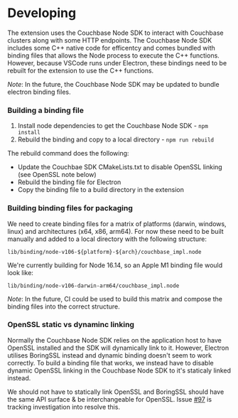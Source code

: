 # Developing

The extension uses the Couchbase Node SDK to interact with Couchbase clusters along with some HTTP endpoints. The Couchbase Node SDK includes some C++ native code for efficentcy and comes bundled with binding files that allows the Node process to execute the C++ functions. However, because VSCode runs under Electron, these bindings need to be rebuilt for the extension to use the C++ functions.

*Note*: In the future, the Couchbase Node SDK may be updated to bundle electron binding files.

### Building a binding file

1. Install node dependencies to get the Couchbase Node SDK - `npm install`
2. Rebuild the binding and copy to a local directory - `npm run rebuild`

The rebuild command does the following:
- Update the Couchbae SDK CMakeLists.txt to disable OpenSSL linking (see OpenSSL note below)
- Rebuild the binding file for Electron
- Copy the binding file to a build directory in the extension


### Building binding files for packaging

We need to create binding files for a matrix of platforms (darwin, windows, linux) and architectures (x64, x86, arm64). For now these need to be built manually and added to a local directory with the following structure:

`lib/binding/node-v106-${platform}-${arch}/couchbase_impl.node`

We're currently building for Node 16.14, so an Apple M1 binding file would look like:

`lib/binding/node-v106-darwin-arm64/couchbase_impl.node`

*Note*: In the future, CI could be used to build this matrix and compose the binding files into the correct structure.


### OpenSSL static vs dynaminc linking

Normally the Couchbase Node SDK relies on the application host to have OpenSSL installed and the SDK will dynamically link to it. However, Electron utilises BoringSSL instead and dynamic binding doesn't seem to work correctly. To build a binding file that works, we instead have to disable dynamic OpenSSL linking in the Couchbase Node SDK to it's staticaly linked instead.

We should not have to statically link OpenSSL and BoringSSL should have the same API surface & be interchangeable for OpenSSL. Issue [#97](https://github.com/couchbaselabs/VSCode-Couchbase/issues/97) is tracking investigation into resolve this.
